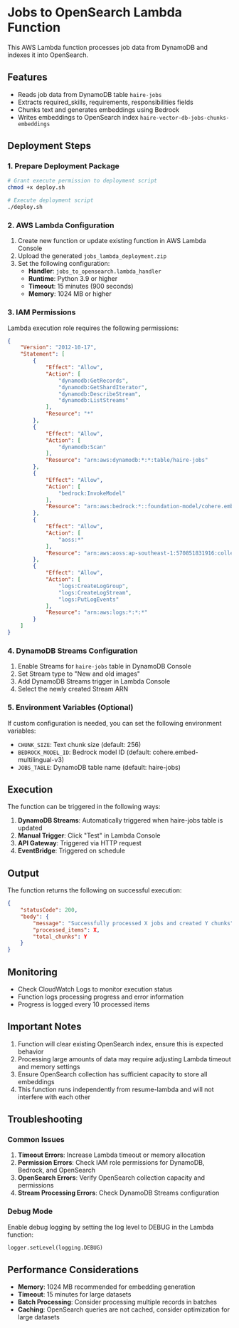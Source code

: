 # Jobs to OpenSearch Lambda Function

This AWS Lambda function processes job data from DynamoDB and indexes it into OpenSearch.

## Features

- Reads job data from DynamoDB table `haire-jobs`
- Extracts required_skills, requirements, responsibilities fields
- Chunks text and generates embeddings using Bedrock
- Writes embeddings to OpenSearch index `haire-vector-db-jobs-chunks-embeddings`

## Deployment Steps

### 1. Prepare Deployment Package

```bash
# Grant execute permission to deployment script
chmod +x deploy.sh

# Execute deployment script
./deploy.sh
```

### 2. AWS Lambda Configuration

1. Create new function or update existing function in AWS Lambda Console
2. Upload the generated `jobs_lambda_deployment.zip`
3. Set the following configuration:
   - **Handler**: `jobs_to_opensearch.lambda_handler`
   - **Runtime**: Python 3.9 or higher
   - **Timeout**: 15 minutes (900 seconds)
   - **Memory**: 1024 MB or higher

### 3. IAM Permissions

Lambda execution role requires the following permissions:

```json
{
    "Version": "2012-10-17",
    "Statement": [
        {
            "Effect": "Allow",
            "Action": [
                "dynamodb:GetRecords",
                "dynamodb:GetShardIterator",
                "dynamodb:DescribeStream",
                "dynamodb:ListStreams"
            ],
            "Resource": "*"
        },
        {
            "Effect": "Allow",
            "Action": [
                "dynamodb:Scan"
            ],
            "Resource": "arn:aws:dynamodb:*:*:table/haire-jobs"
        },
        {
            "Effect": "Allow",
            "Action": [
                "bedrock:InvokeModel"
            ],
            "Resource": "arn:aws:bedrock:*::foundation-model/cohere.embed-multilingual-v3"
        },
        {
            "Effect": "Allow",
            "Action": [
                "aoss:*"
            ],
            "Resource": "arn:aws:aoss:ap-southeast-1:570851831916:collection/c3qceibouiy9tqnj94d6"
        },
        {
            "Effect": "Allow",
            "Action": [
                "logs:CreateLogGroup",
                "logs:CreateLogStream",
                "logs:PutLogEvents"
            ],
            "Resource": "arn:aws:logs:*:*:*"
        }
    ]
}
```

### 4. DynamoDB Streams Configuration

1. Enable Streams for `haire-jobs` table in DynamoDB Console
2. Set Stream type to "New and old images"
3. Add DynamoDB Streams trigger in Lambda Console
4. Select the newly created Stream ARN

### 5. Environment Variables (Optional)

If custom configuration is needed, you can set the following environment variables:

- `CHUNK_SIZE`: Text chunk size (default: 256)
- `BEDROCK_MODEL_ID`: Bedrock model ID (default: cohere.embed-multilingual-v3)
- `JOBS_TABLE`: DynamoDB table name (default: haire-jobs)

## Execution

The function can be triggered in the following ways:

1. **DynamoDB Streams**: Automatically triggered when haire-jobs table is updated
2. **Manual Trigger**: Click "Test" in Lambda Console
3. **API Gateway**: Triggered via HTTP request
4. **EventBridge**: Triggered on schedule

## Output

The function returns the following on successful execution:

```json
{
    "statusCode": 200,
    "body": {
        "message": "Successfully processed X jobs and created Y chunks",
        "processed_items": X,
        "total_chunks": Y
    }
}
```

## Monitoring

- Check CloudWatch Logs to monitor execution status
- Function logs processing progress and error information
- Progress is logged every 10 processed items

## Important Notes

1. Function will clear existing OpenSearch index, ensure this is expected behavior
2. Processing large amounts of data may require adjusting Lambda timeout and memory settings
3. Ensure OpenSearch collection has sufficient capacity to store all embeddings
4. This function runs independently from resume-lambda and will not interfere with each other

## Troubleshooting

### Common Issues

1. **Timeout Errors**: Increase Lambda timeout or memory allocation
2. **Permission Errors**: Check IAM role permissions for DynamoDB, Bedrock, and OpenSearch
3. **OpenSearch Errors**: Verify OpenSearch collection capacity and permissions
4. **Stream Processing Errors**: Check DynamoDB Streams configuration

### Debug Mode

Enable debug logging by setting the log level to DEBUG in the Lambda function:

```python
logger.setLevel(logging.DEBUG)
```

## Performance Considerations

- **Memory**: 1024 MB recommended for embedding generation
- **Timeout**: 15 minutes for large datasets
- **Batch Processing**: Consider processing multiple records in batches
- **Caching**: OpenSearch queries are not cached, consider optimization for large datasets
